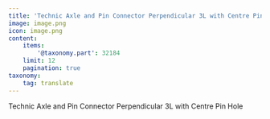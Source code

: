 ```yaml
---
title: 'Technic Axle and Pin Connector Perpendicular 3L with Centre Pin Hole'
image: image.png
icon: image.png
content:
    items:
        '@taxonomy.part': 32184
    limit: 12
    pagination: true
taxonomy:
    tag: translate
---
```


Technic Axle and Pin Connector Perpendicular 3L with Centre Pin Hole
